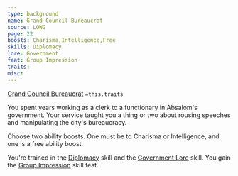 ```yaml
---
type: background
name: Grand Council Bureaucrat 
source: LOWG
page: 22
boosts: Charisma,Intelligence,Free
skills: Diplomacy
lore: Government
feat: Group Impression
traits: 
misc: 
---
```


[Grand Council Bureaucrat](###%20Grand%20Council%20Bureaucrat)
`=this.traits`


You spent years working as a clerk to a functionary in Absalom's government. Your service taught you a thing or two about rousing speeches and manipulating the city's bureaucracy.

Choose two ability boosts. One must be to Charisma or Intelligence, and one is a free ability boost.

You're trained in the [Diplomacy](Diplomacy) skill and the [Government Lore](Government%20Lore) skill. You gain the [Group Impression](Group%20Impression) skill feat.

